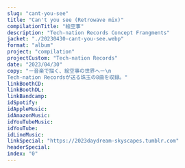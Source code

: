 ```yaml
---
slug: "cant-you-see"
title: "Can't you see (Retrowave mix)"
compilationTitle: "絵空事"
description: "Tech-nation Records Concept Frangments"
jacket: "./20230430-cant-you-see.webp"
format: "album"
project: "compilation"
projectCustom: "Tech-nation Records"
date: "2023/04/30"
copy: "ー音楽で描く、絵空事の世界へー\n
Tech-nation Recordsが送る珠玉の8曲を収録。"
linkBoothCD: 
linkBoothDL: 
linkBandcamp: 
idSpotify: 
idAppleMusic: 
idAmazonMusic: 
idYouTubeMusic: 
idYouTube: 
idLineMusic: 
linkSpecial: "https://2023daydream-skyscapes.tumblr.com"
headerSpecial: 
index: "0"
---
```

